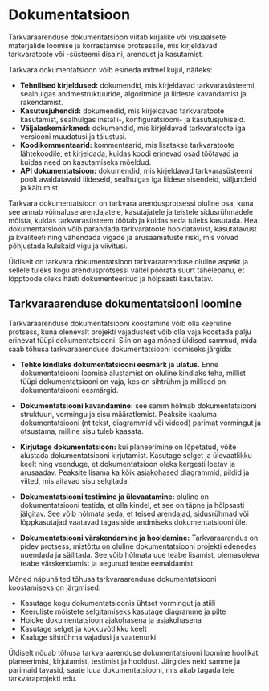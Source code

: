 # Dokumentatsioon

Tarkvaraarenduse dokumentatsioon viitab kirjalike või visuaalsete materjalide loomise ja korrastamise protsessile, mis kirjeldavad tarkvaratoote või -süsteemi disaini, arendust ja kasutamist.

Tarkvara dokumentatsioon võib esineda mitmel kujul, näiteks:

- **Tehnilised kirjeldused:** dokumendid, mis kirjeldavad tarkvarasüsteemi, sealhulgas andmestruktuuride, algoritmide ja liideste kavandamist ja rakendamist.
- **Kasutusjuhendid:** dokumendid, mis kirjeldavad tarkvaratoote kasutamist, sealhulgas installi-, konfiguratsiooni- ja kasutusjuhiseid.
- **Väljalaskemärkmed:** dokumendid, mis kirjeldavad tarkvaratoote iga versiooni muudatusi ja täiustusi.
- **Koodikommentaarid:** kommentaarid, mis lisatakse tarkvaratoote lähtekoodile, et kirjeldada, kuidas koodi erinevad osad töötavad ja kuidas need on kasutamiseks mõeldud.
- **API dokumentatsioon:** dokumendid, mis kirjeldavad tarkvarasüsteemi poolt avaldatavaid liideseid, sealhulgas iga liidese sisendeid, väljundeid ja käitumist.

Tarkvara dokumentatsioon on tarkvara arendusprotsessi oluline osa, kuna see annab võimaluse arendajatele, kasutajatele ja teistele sidusrühmadele mõista, kuidas tarkvarasüsteem töötab ja kuidas seda tuleks kasutada. Hea dokumentatsioon võib parandada tarkvaratoote hooldatavust, kasutatavust ja kvaliteeti ning vähendada vigade ja arusaamatuste riski, mis võivad põhjustada kulukaid vigu ja viivitusi.

Üldiselt on tarkvara dokumentatsioon tarkvaraarenduse oluline aspekt ja sellele tuleks kogu arendusprotsessi vältel pöörata suurt tähelepanu, et lõpptoode oleks hästi dokumenteeritud ja hõlpsasti kasutatav.

## Tarkvaraarenduse dokumentatsiooni loomine

Tarkvaraarenduse dokumentatsiooni koostamine võib olla keeruline protsess, kuna olenevalt projekti vajadustest võib olla vaja koostada palju erinevat tüüpi dokumentatsiooni. Siin on aga mõned üldised sammud, mida saab tõhusa tarkvaraarenduse dokumentatsiooni loomiseks järgida:

- **Tehke kindlaks dokumentatsiooni eesmärk ja ulatus.** Enne dokumentatsiooni loomise alustamist on oluline kindlaks teha, millist tüüpi dokumentatsiooni on vaja, kes on sihtrühm ja millised on dokumentatsiooni eesmärgid.

- **Dokumentatsiooni kavandamine:** see samm hõlmab dokumentatsiooni struktuuri, vormingu ja sisu määratlemist. Peaksite kaaluma dokumentatsiooni (nt tekst, diagrammid või videod) parimat vormingut ja otsustama, milline sisu tuleb kaasata.

- **Kirjutage dokumentatsioon:** kui planeerimine on lõpetatud, võite alustada dokumentatsiooni kirjutamist. Kasutage selget ja ülevaatlikku keelt ning veenduge, et dokumentatsioon oleks kergesti loetav ja arusaadav. Peaksite lisama ka kõik asjakohased diagrammid, pildid ja viited, mis aitavad sisu selgitada.

- **Dokumentatsiooni testimine ja ülevaatamine:** oluline on dokumentatsiooni testida, et olla kindel, et see on täpne ja hõlpsasti jälgitav. See võib hõlmata seda, et teised arendajad, sidusrühmad või lõppkasutajad vaatavad tagasiside andmiseks dokumentatsiooni üle.

- **Dokumentatsiooni värskendamine ja hooldamine:** Tarkvaraarendus on pidev protsess, mistõttu on oluline dokumentatsiooni projekti edenedes uuendada ja säilitada. See võib hõlmata uue teabe lisamist, olemasoleva teabe värskendamist ja aegunud teabe eemaldamist.

Mõned näpunäited tõhusa tarkvaraarenduse dokumentatsiooni koostamiseks on järgmised:

- Kasutage kogu dokumentatsioonis ühtset vormingut ja stiili
- Keeruliste mõistete selgitamiseks kasutage diagramme ja pilte
- Hoidke dokumentatsioon ajakohasena ja asjakohasena
- Kasutage selget ja kokkuvõtlikku keelt
- Kaaluge sihtrühma vajadusi ja vaatenurki

Üldiselt nõuab tõhusa tarkvaraarenduse dokumentatsiooni loomine hoolikat planeerimist, kirjutamist, testimist ja hooldust. Järgides neid samme ja parimaid tavasid, saate luua dokumentatsiooni, mis aitab tagada teie tarkvaraprojekti edu.